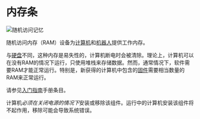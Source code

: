 # 内存条
![随机访问记忆](item:oc2r:memory_large)

随机访问内存（RAM）设备为[计算机](../block/computer.md)和[机器人](robot.md)提供工作内存。

与[硬盘](hard_drive.md)不同，这种内存是易失性的，计算机断电时会被清除。理论上，计算机可以在没有RAM的情况下运行，只使用堆栈来存储数据。然而，通常情况下，软件需要RAM才能正常运行。特别是，新获得的计算机中包含的[固件](flash_memory.md)需要相当数量的RAM来正常运行。

请参见[入门指南](../getting_started.md)手册条目。

计算机*必须在关闭电源的情况下*安装或移除该组件。运行中的计算机安装该组件将不起作用，移除可能会导致系统错误。
